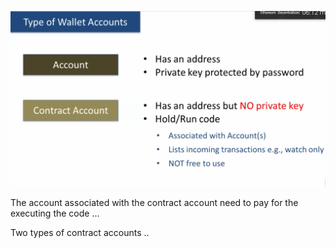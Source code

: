 ![](/assets/acc.png)

The account associated with the contract account need to pay for the executing the code ...

Two types of contract accounts ..



